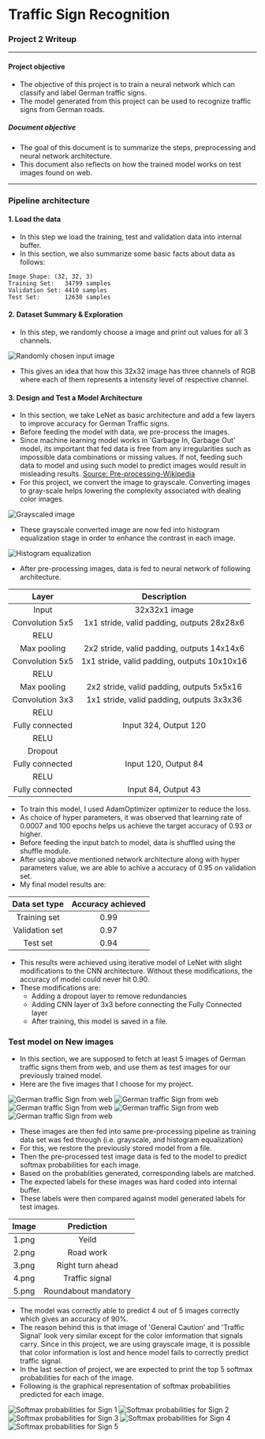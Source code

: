 # **Traffic Sign Recognition**

### Project 2 Writeup
---
#### Project objective
- The objective of this project is to train a neural network which can classify and label German traffic signs.
- The model generated from this project can be used to recognize traffic signs from German roads.

##### Document objective
- The goal of this document is to summarize the steps, preprocessing and neural network architecture.
- This document also reflects on how the trained model works on test images found on web.
---
### Pipeline architecture
#### 1. Load the data
- In this step we load the training, test and validation data into internal buffer.
- In this section, we also summarize some basic facts about data as follows:
```
Image Shape: (32, 32, 3)
Training Set:   34799 samples
Validation Set: 4410 samples
Test Set:       12630 samples
```
#### 2. Dataset Summary & Exploration
- In this step, we randomly choose a image and print out values for all 3 channels.

![Randomly chosen input image][image1]

- This gives an idea that how this 32x32 image has three channels of RGB where each of them represents a intensity level of respective channel.
#### 3. Design and Test a Model Architecture
- In this section, we take LeNet as basic architecture and add a few layers to improve accuracy for German Traffic signs.
- Before feeding the model with data, we pre-process the images.
- Since machine learning model works in 'Garbage In, Garbage Out' model, its important that fed data is free from any irregularities such as impossible data combinations or missing values. If not, feeding such data to model and using such model to predict images would result in misleading results. [Source: Pre-processing-Wikipedia](https://en.wikipedia.org/wiki/Data_pre-processing)
- For this project, we convert the image to grayscale. Converting images to gray-scale helps lowering the complexity associated with dealing color images.

![Grayscaled image][image2]

- These grayscale converted image are now fed into histogram equalization stage in order to enhance the contrast in each image.

![Histogram equalization][image3]

- After pre-processing images, data is fed to neural network of following architecture.

| Layer                 |     Description                               |
|:---------------------:|:---------------------------------------------:|
| Input                 | 32x32x1 image                                 |
| Convolution 5x5       | 1x1 stride, valid padding, outputs 28x28x6    |
| RELU                  |                                               |
| Max pooling           | 2x2 stride, valid padding, outputs 14x14x6    |
| Convolution 5x5       | 1x1 stride, valid padding, outputs 10x10x16   |
| RELU                  |                                               |
| Max pooling           | 2x2 stride, valid padding, outputs 5x5x16     |
| Convolution 3x3       | 1x1 stride, valid padding, outputs 3x3x36     |
| RELU                  |                                               |
| Fully connected       | Input 324, Output 120                         |
| RELU                  |                                               |
| Dropout               |                                               |
| Fully connected       | Input 120, Output 84                          |
| RELU                  |                                               |
| Fully connected       | Input 84, Output 43                           |

- To train this model, I used AdamOptimizer optimizer to reduce the loss.
- As choice of hyper parameters, it was observed that learning rate of 0.0007 and 100 epochs helps us achieve the target accuracy of 0.93 or higher.
- Before feeding the input batch to model, data is shuffled using the shuffle module.
- After using above mentioned network architecture along with hyper parameters value, we are able to achive a accuracy of 0.95 on validation set.
- My final model results are:

| Data set type         | Accuracy achieved                             |
|:---------------------:|:---------------------------------------------:|
| Training set          | 0.99                                          |
| Validation set        | 0.97                                          |
| Test set              | 0.94                                          |

- This results were achieved using iterative model of LeNet with slight modifications to the CNN architecture. Without these modifications, the accuracy of model could never hit 0.90.
- These modifications are:
    - Adding a dropout layer to remove redundancies
    - Adding CNN layer of 3x3 before connecting the Fully Connected layer
    - After training, this model is saved in a file.
### Test model on New images
- In this section, we are supposed to fetch at least 5 images of German traffic signs them from web, and use them as test images for our previously trained model.
- Here are the five images that I choose for my project.

![German traffic Sign from web][image4]
![German traffic Sign from web][image5]
![German traffic Sign from web][image6]
![German traffic Sign from web][image7]
![German traffic Sign from web][image8]

- These images are then fed into same pre-processing pipeline as training data set was fed through (i.e. grayscale, and histogram equalization)
- For this, we restore the previously stored model from a file.
- Then the pre-processed test image data is fed to the model to predict softmax probabilities for each image.
- Based on the probablities generated, corresponding labels are matched.
- The expected labels for these images was hard coded into internal buffer.
- These labels were then compared against model generated labels for test images.

| Image         | Prediction                             |
|:---------------------:|:---------------------------------------------:|
| 1.png  | Yeild                                                        |
| 2.png  | Road work                                                    |
| 3.png  | Right turn ahead                                             |
| 4.png  | Traffic signal                                               |
| 5.png  | Roundabout mandatory                                         |

- The model was correctly able to predict 4 out of 5 images correctly which gives an accuracy of 90%.
- The reason behind this is that image of 'General Caution' and 'Traffic Signal' look very similar except for the color imformation that signals carry. Since in this project, we are using grayscale image, it is possible that color information is lost and hence model fails to correctly predict traffic signal.
- In the last section of project, we are expected to print the top 5 softmax probabilities for each of the image.
- Following is the graphical representation of softmax probabilities predicted for each image.

![Softmax probabilities for Sign 1][image9]
![Softmax probabilities for Sign 2][image10]
![Softmax probabilities for Sign 3][image11]
![Softmax probabilities for Sign 4][image12]
![Softmax probabilities for Sign 5][image13]

[//]: # (Image References)

[image1]: ./writeup_stuff/input_image.png "Randomly chosen input image"
[image2]: ./writeup_stuff/grayscale.png "Grayscaling"
[image3]: ./writeup_stuff/equalize_hist.png "Output from Equalize Histogram"
[image4]: ./writeup_stuff/test_images/1.png "Traffic Sign 1"
[image5]: ./writeup_stuff/test_images/2.png "Traffic Sign 2"
[image6]: ./writeup_stuff/test_images/3.png "Traffic Sign 3"
[image7]: ./writeup_stuff/test_images/4.png "Traffic Sign 4"
[image8]: ./writeup_stuff/test_images/5.png "Traffic Sign 5"
[image9]: ./writeup_stuff/softmax/1.png "Softmax Probabilities for Sign 1"
[image10]: ./writeup_stuff/softmax/2.png "Softmax Probabilities for Sign 2"
[image11]: ./writeup_stuff/softmax/3.png "Softmax Probabilities for Sign 3"
[image12]: ./writeup_stuff/softmax/4.png "Softmax Probabilities for Sign 4"
[image13]: ./writeup_stuff/softmax/5.png "Softmax Probabilities for Sign 5"
